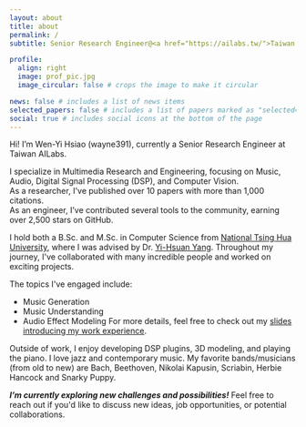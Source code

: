 ```yaml
---
layout: about
title: about
permalink: /
subtitle: Senior Research Engineer@<a href="https://ailabs.tw/">Taiwan AILabs</a>

profile:
  align: right
  image: prof_pic.jpg
  image_circular: false # crops the image to make it circular

news: false # includes a list of news items
selected_papers: false # includes a list of papers marked as "selected={true}"
social: true # includes social icons at the bottom of the page
---
```


Hi! I’m Wen-Yi Hsiao (wayne391), currently a Senior Research Engineer at Taiwan AILabs.

I specialize in Multimedia Research and Engineering, focusing on Music, Audio, Digital Signal Processing (DSP), and Computer Vision.    
As a researcher, I've published over 10 papers with more than 1,000 citations.  
As an engineer, I’ve contributed several tools to the community, earning over 2,500 stars on GitHub.  

I hold both a B.Sc. and M.Sc. in Computer Science from [National Tsing Hua University](https://www.nthu.edu.tw/), where I was advised by Dr. [Yi-Hsuan Yang](https://affige.github.io/). Throughout my journey, I've collaborated with many incredible people and worked on exciting projects. 

The topics I've engaged include:
* Music Generation
* Music Understanding
* Audio Effect Modeling
For more details, feel free to check out my [slides introducing my work experience](https://docs.google.com/presentation/d/1yQgeV4nE4nXBTuv4hxB11M_98OYn6chD7o9HGma7WAE/edit?usp=sharing).


Outside of work, I enjoy developing DSP plugins, 3D modeling, and playing the piano.
I love jazz and contemporary music. My favorite bands/musicians (from old to new) are Bach, Beethoven, Nikolai Kapusin, Scriabin, Herbie Hancock and Snarky Puppy.

***I’m currently exploring new challenges and possibilities!***
Feel free to reach out if you'd like to discuss new ideas, job opportunities, or potential collaborations.



